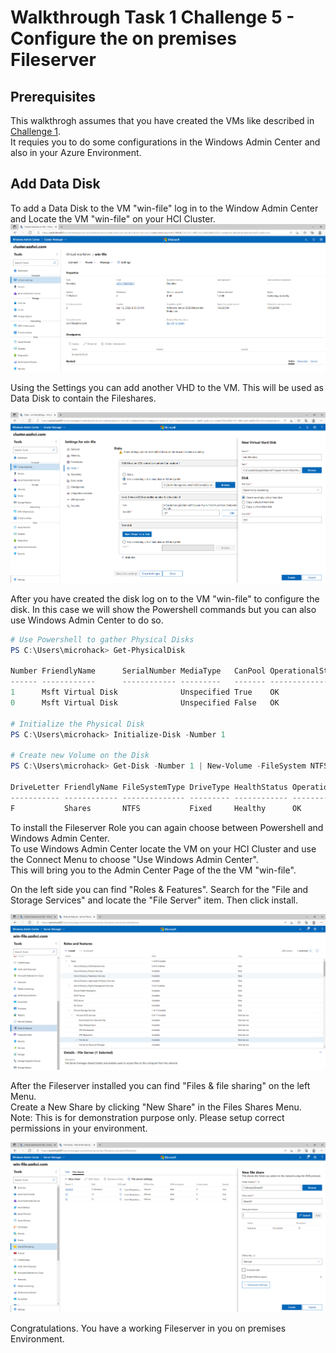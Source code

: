 # Walkthrough Task 1 Challenge 5 - Configure the on premises Fileserver

## Prerequisites
This walkthrogh assumes that you have created the VMs like described in [Challenge 1](../../Readme.md#challenge-1---first-virtual-machines-on-azure-stack-hci).  
It requies you to do some configurations in the Windows Admin Center and also in your Azure Environment.

## Add Data Disk

To add a Data Disk to the VM "win-file" log in to the Window Admin Center and Locate the VM "win-file" on your HCI Cluster.
![1_AdminCenterVMFile.png](./img/1_AdminCenterVMFile.png)

Using the Settings you can add another VHD to the VM. This will be used as Data Disk to contain the Fileshares.

![2_AdminCenterVMFileDisk.png](./img/2_AdminCenterVMFileDisk.png)

After you have created the disk log on to the VM "win-file" to configure the disk. In this case we will show the Powershell commands but you can also use Windows Admin Center to do so. 

```powershell
# Use Powershell to gather Physical Disks
PS C:\Users\microhack> Get-PhysicalDisk

Number FriendlyName      SerialNumber MediaType   CanPool OperationalStatus HealthStatus Usage         Size
------ ------------      ------------ ---------   ------- ----------------- ------------ -----         ----
1      Msft Virtual Disk              Unspecified True    OK                Healthy      Auto-Select 500 GB
0      Msft Virtual Disk              Unspecified False   OK                Healthy      Auto-Select 127 GB

# Initialize the Physical Disk
PS C:\Users\microhack> Initialize-Disk -Number 1

# Create new Volume on the Disk
PS C:\Users\microhack> Get-Disk -Number 1 | New-Volume -FileSystem NTFS -DriveLetter F -FriendlyName 'Shares'

DriveLetter FriendlyName FileSystemType DriveType HealthStatus OperationalStatus SizeRemaining      Size
----------- ------------ -------------- --------- ------------ ----------------- -------------      ----
F           Shares       NTFS           Fixed     Healthy      OK                    499.87 GB 499.98 GB


```

To install the Fileserver Role you can again choose between Powershell and Windows Admin Center.  
To use Windows Admin Center locate the VM on your HCI Cluster and use the Connect Menu to choose "Use Windows Admin Center".  
This will bring you to the Admin Center Page of the the VM "win-file".

On the left side you can find "Roles & Features". Search for the "File and Storage Services" and locate the "File Server" item. Then click install.

![3_FileServerInstall.png](./img/3_FileServerInstall.png)

After the Fileserver installed you can find "Files & file sharing" on the left Menu.  
Create a New Share by clicking "New Share" in the Files Shares Menu.   
Note: This is for demonstration purpose only. Please setup correct permissions in your environment.

![4_FileShare.png](./img/4_FileShare.png)

Congratulations. You have a working Fileserver in you on premises Environment.